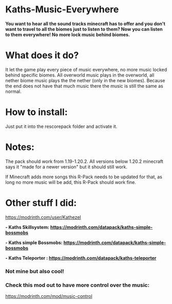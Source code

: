 # Kaths-Music-Everywhere

**You want to hear all the sound tracks minecraft has to offer and you don't want to travel to all the biomes just to listen to them? Now you can listen to them everywhere! No more lock music behind biomes.**

# What does it do?
It let the game play every piece of music everywhere, no more music locked behind specific biomes.
All overworld music plays in the overworld, all nether biome music plays the the nether (only in the new biomes). Because the end does not have that much music there the music is still the same as normal.

# How to install:
Just put it into the rescorepack folder and activate it.

# Notes:
The pack should work from 1.19-1.20.2. All versions below 1.20.2 minecraft says it "made for a newer version" but it should still work.

If Minecraft adds more songs this R-Pack needs to be updated for that, as long no more music will be add, this R-Pack should work fine.


# Other stuff I did:
https://modrinth.com/user/Kathezel

**- Kaths Skillsystem: https://modrinth.com/datapack/kaths-simple-bossmobs**

**- Kaths simple Bossmobs: https://modrinth.com/datapack/kaths-simple-bossmobs**

**- Kaths Teleporter : https://modrinth.com/datapack/kaths-teleporter**


### Not mine but also cool!
### Check this mod out to have more control over the music:
https://modrinth.com/mod/music-control
